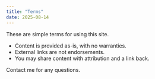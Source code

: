 ```yaml
---
title: "Terms"
date: 2025-08-14
---
```


These are simple terms for using this site.

- Content is provided as-is, with no warranties.
- External links are not endorsements.
- You may share content with attribution and a link back.

Contact me for any questions.

